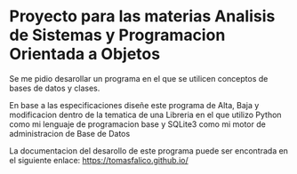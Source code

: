 # Proyecto para las materias Analisis de Sistemas y Programacion Orientada a Objetos

Se me pidio desarollar un programa en el que se utilicen conceptos de bases de datos y clases.

En base a las especificaciones diseñe este programa de Alta, Baja y modificacion dentro de la tematica de una Libreria en el que utilizo Python como mi lenguaje de programacion base y SQLite3 como mi motor de administracion de Base de Datos


La documentacion del desarollo de este programa puede ser encontrada en el siguiente enlace: https://tomasfalico.github.io/
